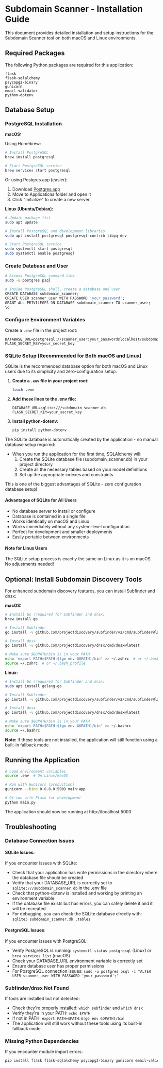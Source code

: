 # Subdomain Scanner - Installation Guide

This document provides detailed installation and setup instructions for the Subdomain Scanner tool on both macOS and Linux environments.

## Required Packages

The following Python packages are required for this application:

```
flask
flask-sqlalchemy
psycopg2-binary
gunicorn
email-validator
python-dotenv
```

## Database Setup

### PostgreSQL Installation

**macOS:**

Using Homebrew:
```bash
# Install PostgreSQL
brew install postgresql

# Start PostgreSQL service
brew services start postgresql
```

Or using Postgres.app (easier):
1. Download [Postgres.app](https://postgresapp.com/)
2. Move to Applications folder and open it
3. Click "Initialize" to create a new server

**Linux (Ubuntu/Debian):**
```bash
# Update package list
sudo apt update

# Install PostgreSQL and development libraries
sudo apt install postgresql postgresql-contrib libpq-dev

# Start PostgreSQL service
sudo systemctl start postgresql
sudo systemctl enable postgresql
```

### Create Database and User

```bash
# Access PostgreSQL command line
sudo -u postgres psql

# Inside PostgreSQL shell, create a database and user
CREATE DATABASE subdomain_scanner;
CREATE USER scanner_user WITH PASSWORD 'your_password';
GRANT ALL PRIVILEGES ON DATABASE subdomain_scanner TO scanner_user;
\q
```

### Configure Environment Variables

Create a `.env` file in the project root:
```
DATABASE_URL=postgresql://scanner_user:your_password@localhost/subdomain_scanner
FLASK_SECRET_KEY=your_secret_key
```

### SQLite Setup (Recommended for Both macOS and Linux)

SQLite is the recommended database option for both macOS and Linux users due to its simplicity and zero-configuration setup:

1. **Create a `.env` file in your project root:**

   ```bash
   touch .env
   ```

2. **Add these lines to the .env file:**

   ```
   DATABASE_URL=sqlite:///subdomain_scanner.db
   FLASK_SECRET_KEY=your_secret_key
   ```

3. **Install python-dotenv:**

   ```bash
   pip install python-dotenv
   ```

The SQLite database is automatically created by the application - no manual database setup required:

- When you run the application for the first time, SQLAlchemy will:
  1. Create the SQLite database file (subdomain_scanner.db) in your project directory
  2. Create all the necessary tables based on your model definitions
  3. Set up the appropriate indexes and constraints

This is one of the biggest advantages of SQLite - zero configuration database setup!

#### Advantages of SQLite for All Users

- No database server to install or configure
- Database is contained in a single file
- Works identically on macOS and Linux
- Works immediately without any system-level configuration
- Perfect for development and smaller deployments
- Easily portable between environments

#### Note for Linux Users
The SQLite setup process is exactly the same on Linux as it is on macOS. No adjustments needed!

## Optional: Install Subdomain Discovery Tools

For enhanced subdomain discovery features, you can install Subfinder and dnsx:

**macOS:**
```bash
# Install Go (required for Subfinder and dnsx)
brew install go

# Install Subfinder
go install -v github.com/projectdiscovery/subfinder/v2/cmd/subfinder@latest

# Install dnsx
go install -v github.com/projectdiscovery/dnsx/cmd/dnsx@latest

# Make sure $GOPATH/bin is in your PATH
echo 'export PATH=$PATH:$(go env GOPATH)/bin' >> ~/.zshrc  # or ~/.bash_profile
source ~/.zshrc  # or ~/.bash_profile
```

**Linux:**
```bash
# Install Go (required for Subfinder and dnsx)
sudo apt install golang-go

# Install Subfinder
go install -v github.com/projectdiscovery/subfinder/v2/cmd/subfinder@latest

# Install dnsx
go install -v github.com/projectdiscovery/dnsx/cmd/dnsx@latest

# Make sure $GOPATH/bin is in your PATH
echo 'export PATH=$PATH:$(go env GOPATH)/bin' >> ~/.bashrc
source ~/.bashrc
```

**Note:** If these tools are not installed, the application will still function using a built-in fallback mode.

## Running the Application

```bash
# Load environment variables
source .env  # On Linux/macOS

# Run with Gunicorn (production)
gunicorn --bind 0.0.0.0:5003 main:app

# Or run with Flask for development
python main.py
```

The application should now be running at http://localhost:5003

## Troubleshooting

### Database Connection Issues

#### SQLite Issues:
If you encounter issues with SQLite:
- Check that your application has write permissions in the directory where the database file should be created
- Verify that your DATABASE_URL is correctly set to `sqlite:///subdomain_scanner.db` in the .env file
- Check that python-dotenv is installed and working by printing an environment variable
- If the database file exists but has errors, you can safely delete it and it will be recreated
- For debugging, you can check the SQLite database directly with: `sqlite3 subdomain_scanner.db .tables`

#### PostgreSQL Issues:
If you encounter issues with PostgreSQL:
- Verify PostgreSQL is running: `systemctl status postgresql` (Linux) or `brew services list` (macOS)
- Check your DATABASE_URL environment variable is correctly set
- Ensure database user has proper permissions
- For PostgreSQL connection issues: `sudo -u postgres psql -c "ALTER USER scanner_user WITH PASSWORD 'your_password';"`

### Subfinder/dnsx Not Found

If tools are installed but not detected:
- Check they're properly installed: `which subfinder` and `which dnsx`
- Verify they're in your PATH: `echo $PATH`
- If not in PATH: `export PATH=$PATH:$(go env GOPATH)/bin`
- The application will still work without these tools using its built-in fallback mode

### Missing Python Dependencies

If you encounter module import errors:
```bash
pip install flask flask-sqlalchemy psycopg2-binary gunicorn email-validator python-dotenv
```